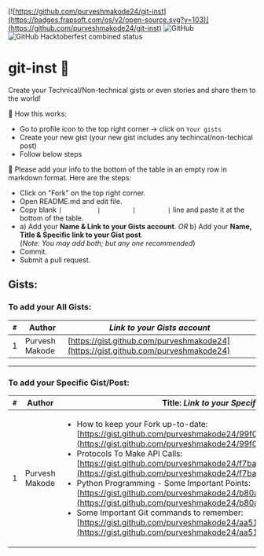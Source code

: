 [![https://github.com/purveshmakode24/git-inst](https://badges.frapsoft.com/os/v2/open-source.svg?v=103)](https://github.com/purveshmakode24/git-inst)
![GitHub](https://img.shields.io/github/license/purveshmakode24/git-inst?style=flat-square)
![GitHub Hacktoberfest combined status](https://img.shields.io/github/hacktoberfest/2020/purveshmakode24/git-inst?color=%237057ff&label=hacktoberfest%202020&style=flat-square)

# git-inst 📑

Create your Technical/Non-technical gists or even stories and share them to the world!

🔹 How this works:
- Go to profile icon to the top right corner -> click on `Your gists` 
- Create your new gist (your new gist includes any techincal/non-techical post)
- Follow below steps 

🔹 Please add your info to the bottom of the table in an empty row in markdown format. Here are the steps:
- Click on "Fork" on the top right corner. 
- Open README.md and edit file.
- Copy blank `|          |         |         |` line and paste it at the bottom of the table. 
- a) Add your **Name & Link to your Gists account**.
     _OR_ 
  b) Add your  **Name, Title & Specific link to your Gist post**.   
  (*Note: You may add both; but any one recommended*)     
- Commit.
- Submit a pull request. 


## Gists:


### To add your **All Gists**:         

| `#`   | Author              | _Link to your Gists account_  |
| ---   | ---                 | ---                           |
| 1 | Purvesh Makode | [https://gist.github.com/purveshmakode24](https://gist.github.com/purveshmakode24) |

---
              
### To add your **Specific Gist/Post**:              

| `#` | Author             | Title: _Link to your Specific Gist Post_  |
| --- | ---                | ---                                       | 
| 1 | Purvesh Makode | <ul><li>How to keep your Fork up-to-date: [https://gist.github.com/purveshmakode24/99f052732ec13e70806f09b80d259ec9](https://gist.github.com/purveshmakode24/99f052732ec13e70806f09b80d259ec9)</li><li>Protocols To Make API Calls: [https://gist.github.com/purveshmakode24/f7ba84725051b5650b29ebe7aeea4ba2](https://gist.github.com/purveshmakode24/f7ba84725051b5650b29ebe7aeea4ba2)</li><li>Python Programming - Some Important Points: [https://gist.github.com/purveshmakode24/b80a0004532e31cb7c0e3d3c981f293c](https://gist.github.com/purveshmakode24/b80a0004532e31cb7c0e3d3c981f293c)</li><li>Some Important Git commands to remember: [https://gist.github.com/purveshmakode24/aa517c8bca568c67a4ef5180a44f2936](https://gist.github.com/purveshmakode24/aa517c8bca568c67a4ef5180a44f2936)</li></ul> |
